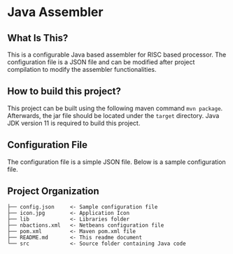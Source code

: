 Java Assembler
===========================

What Is This?
------------
This is a configurable Java based assembler for RISC based processor. 
The configuration file is a JSON file and can be modified after project compilation to modify the assembler functionalities. 

How to build this project?
------------
This project can be built using the following maven command `mvn package`. Afterwards, the jar file should be located under the `target` directory. 
Java JDK version 11 is required to build this project.


Configuration File
------------
The configuration file is a simple JSON file. Below is a sample configuration file. 


Project Organization
------------
    ├── config.json     <- Sample configuration file
    ├── icon.jpg        <- Application Icon
    ├── lib             <- Libraries folder
    ├── nbactions.xml   <- Netbeans configuration file
    ├── pom.xml         <- Maven pom.xml file
    ├── README.md       <- This readme document
    └── src             <- Source folder containing Java code